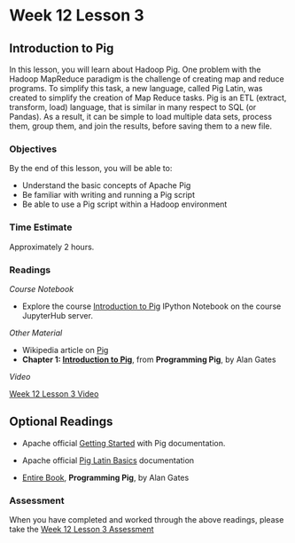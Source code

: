 # Week 12 Lesson 3 #
## Introduction to Pig ##

In this lesson, you will learn about Hadoop Pig. One problem with the Hadoop MapReduce paradigm is the challenge of creating map and reduce programs. To simplify this task, a new language, called Pig Latin, was created to simplify the creation of Map Reduce tasks. Pig is an ETL (extract, transform, load) language, that is similar in many respect to SQL (or Pandas). As a result, it can be simple to load multiple data sets, process them, group them, and join the results, before saving them to a new file.

### Objectives ###

By the end of this lesson, you will be able to:

- Understand the basic concepts of Apache Pig
- Be familiar with writing and running a Pig script
- Be able to use a Pig script within a Hadoop environment

### Time Estimate ###

Approximately 2 hours.

### Readings ####

_Course Notebook_

- Explore the course [Introduction to Pig][l3nb] IPython Notebook on the course JupyterHub server.

_Other Material_

- Wikipedia article on [Pig][wpig]
- **Chapter 1: [Introduction to Pig][pb1]**, from __Programming Pig__, by Alan Gates

_Video_

[Week 12 Lesson 3 Video][lv]

## Optional Readings ##

- Apache official [Getting Started][ags] with Pig documentation.
- Apache official [Pig Latin Basics][aplb] documentation

- [Entire Book][ppi], __Programming Pig__, by Alan Gates

### Assessment ###

When you have completed and worked through the above readings, please take the [Week 12 Lesson 3 Assessment][la]

[l3nb]: ../notebooks/intro2pig.ipynb

[la]: https://learn.illinois.edu/mod/quiz/
[lv]: https://mediaspace.illinois.edu

[wpig]: https://en.wikipedia.org/wiki/Pig_(programming_tool)

[ags]: http://pig.apache.org/docs/r0.15.0/start.html
[aplb]: http://pig.apache.org/docs/r0.15.0/basic.html

[pb1]: http://chimera.labs.oreilly.com/books/1234000001811/ch01.html
[ppi]: http://chimera.labs.oreilly.com/books/1234000001811/index.html
